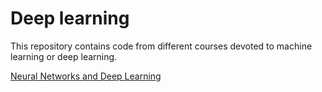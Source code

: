 # Deep learning
This repository contains code from different courses devoted to machine learning or deep learning.

[Neural Networks and Deep Learning](https://www.coursera.org/learn/neural-networks-deep-learning?specialization=deep-learning)
